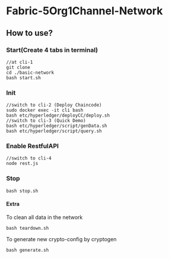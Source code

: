 # Fabric-5Org1Channel-Network

## How to use?

### Start(Create 4 tabs in terminal)
```
//at cli-1
git clone
cd ./basic-network
bash start.sh
```
### Init
```
//switch to cli-2 (Deploy Chaincode)
sudo docker exec -it cli bash
bash etc/hyperledger/deployCC/deploy.sh
//switch to cli-3 (Quick Demo)
bash etc/hyperledger/script/genData.sh
bash etc/hyperledger/script/query.sh
```
### Enable RestfulAPI
```
//switch to cli-4
node rest.js
```
### Stop
```
bash stop.sh
```
#### Extra
To clean all data in the network
```
bash teardown.sh
```
To generate new crypto-config by cryptogen
```
bash generate.sh
```
